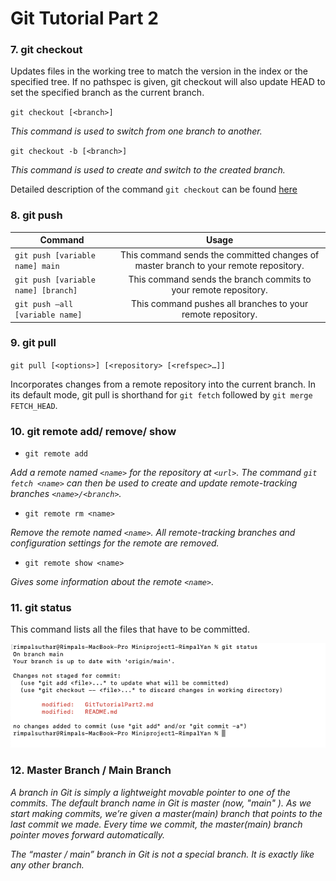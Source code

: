 # Git Tutorial Part 2

### 7. git checkout

Updates files in the working tree to match the version in the index or the specified tree. If no pathspec is given, git checkout will also update HEAD to set the specified branch as the current branch.

`git checkout [<branch>]`

_This command is used to switch from one branch to another._

`git checkout -b [<branch>]`

_This command is used to create and switch to the created branch._

Detailed description of the command `git checkout`  can be found [here](https://git-scm.com/docs/git-checkout)

### 8. git push

| Command                             |                                        Usage                                         |
| ----------------------------------- | :----------------------------------------------------------------------------------: |
| `git push [variable name] main`     | This command sends the committed changes of master branch to your remote repository. |
| `git push [variable name] [branch]` |           This command sends the branch commits to your remote repository.           |
| `git push –all [variable name]`     |             This command pushes all branches to your remote repository.              |

### 9. git pull

`git pull [<options>] [<repository> [<refspec>…​]]`

Incorporates changes from a remote repository into the current branch. In its default mode, git pull is shorthand for `git fetch` followed by `git merge FETCH_HEAD`.

### 10. git remote add/ remove/ show

- `git remote add`

_Add a remote named `<name>` for the repository at `<url>`. The command `git fetch <name>` can then be used to create and update remote-tracking branches `<name>/<branch>`._

- `git remote rm <name>`

_Remove the remote named `<name>`. All remote-tracking branches and configuration settings for the remote are removed._

- `git remote show <name>`

_Gives some information about the remote `<name>`._

### 11. git status

This command lists all the files that have to be committed.

![Status Screenshot.](image/StatusImage.png)

### 12. Master Branch / Main Branch

_A branch in Git is simply a lightweight movable pointer to one of the commits. The default branch name in Git is master (now, "main"
). As we start making commits, we’re given a master(main) branch that points to the last commit we made. Every time we commit, the master(main) branch pointer moves forward automatically._

_The “master / main” branch in Git is not a special branch. It is exactly like any other branch._
